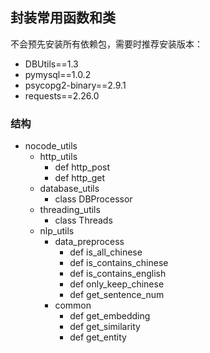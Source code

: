 ## 封装常用函数和类

不会预先安装所有依赖包，需要时推荐安装版本：
- DBUtils==1.3
- pymysql==1.0.2
- psycopg2-binary==2.9.1
- requests==2.26.0

### 结构
- nocode_utils
    - http_utils
      - def http_post
      - def http_get
    - database_utils
        - class DBProcessor
    - threading_utils
         - class Threads
    - nlp_utils
      - data_preprocess
        - def is_all_chinese
        - def is_contains_chinese
        - def is_contains_english
        - def only_keep_chinese
        - def get_sentence_num
      - common
        - def get_embedding
        - def get_similarity
        - def get_entity